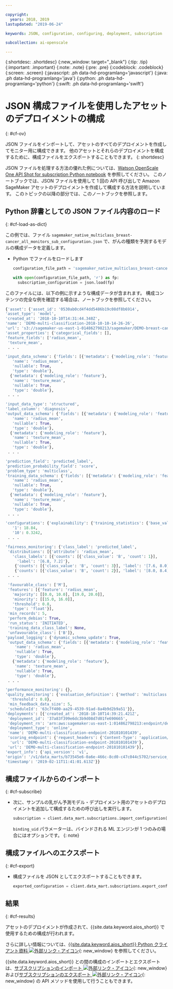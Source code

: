 ```yaml
---

copyright:
  years: 2018, 2019
lastupdated: "2019-06-24"

keywords: JSON, configuration, configuring, deployment, subscription

subcollection: ai-openscale

---
```


{:shortdesc: .shortdesc}
{:new_window: target="_blank"}
{:tip: .tip}
{:important: .important}
{:note: .note}
{:pre: .pre}
{:codeblock: .codeblock}
{:screen: .screen}
{:javascript: .ph data-hd-programlang='javascript'}
{:java: .ph data-hd-programlang='java'}
{:python: .ph data-hd-programlang='python'}
{:swift: .ph data-hd-programlang='swift'}

# JSON 構成ファイルを使用したアセットのデプロイメントの構成
{: #cf-ov}

JSON ファイルをインポートして、アセットのすべてのデプロイメントを作成してモニター用に構成できます。 他のアセットとそれらのデプロイメントを構成するために、構成ファイルをエクスポートすることもできます。
{: shortdesc}

JSON ファイルを処理する方法の優れた例については、[Watson OpenScale One API Shot for subscription Python notebook](https://github.com/pmservice/ai-openscale-tutorials/blob/master/notebooks/Watson%20OpenScale%20One%20API%20Shot%20for%20subscription.ipynb) を参照してください。 このノートブックでは、JSON ファイルを使用して 1 回の API 呼び出しで Amazon SageMaker アセットのデプロイメントを作成して構成する方法を説明しています。 このトピックの以降の部分では、このノートブックを参照します。

## Python 辞書としての JSON ファイル内容のロード
{: #cf-load-as-dict}

この例では、ファイル `sagemaker_native_multiclass_breast-cancer_all_monitors_sub_configuration.json` で、がんの種類を予測するモデルの構成データを定義します。

- Python でファイルをロードします

    ```python
    configuration_file_path = 'sagemaker_native_multiclass_breast-cancer_all_monitors_sub_configuration.json'

  with open(configuration_file_path, 'r') as fp:
      subscription_configuration = json.load(fp)
    ```

このファイルには、以下の例に示すような構成データが含まれます。 構成コンテンツの完全な例を確認する場合は、ノートブックを参照してください。

  ```python
  {'asset': {'asset_id': '0530ab0cd4f4dd5486b19c08df8b6914',
  'asset_type': 'model',
  'created_at': '2018-10-10T14:31:44.348Z',
  'name': 'DEMO-multi-classification-2018-10-10-14-26-26',
  'url': 's3://sagemaker-us-east-1-014862798213/sagemaker/DEMO-breast-cancer-prediction/DEMO-multi-classification-2018-10-10-14-26-26/output/model.tar.gz'},
 'asset_properties': {'categorical_fields': [],
  'feature_fields': ['radius_mean',
   'texture_mean',
   . . .

  'input_data_schema': {'fields': [{'metadata': {'modeling_role': 'feature'},
     'name': 'radius_mean',
     'nullable': True,
     'type': 'double'},
    {'metadata': {'modeling_role': 'feature'},
     'name': 'texture_mean',
     'nullable': True,
     'type': 'double'},
   . . .

  'input_data_type': 'structured',
  'label_column': 'diagnosis',
  'output_data_schema': {'fields': [{'metadata': {'modeling_role': 'feature'},
     'name': 'radius_mean',
     'nullable': True,
     'type': 'double'},
    {'metadata': {'modeling_role': 'feature'},
     'name': 'texture_mean',
     'nullable': True,
     'type': 'double'},
   . . .

  'prediction_field': 'predicted_label',
  'prediction_probability_field': 'score',
  'problem_type': 'multiclass',
  'training_data_schema': {'fields': [{'metadata': {'modeling_role': 'feature'},
     'name': 'radius_mean',
     'nullable': True,
     'type': 'double'},
    {'metadata': {'modeling_role': 'feature'},
     'name': 'texture_mean',
     'nullable': True,
     'type': 'double'},
   . . .

 'configurations': {'explainability': {'training_statistics': {'base_values': {'0': 13.37,
     '1': 18.84,
     '10': 0.3242,
   . . .

  'fairness_monitoring': {'class_label': 'predicted_label',
   'distributions': [{'attribute': 'radius_mean',
     'class_labels': [{'counts': [{'class_value': 'B', 'count': 1}],
       'label': '[6.8, 7.2]'},
      {'counts': [{'class_value': 'B', 'count': 3}], 'label': '[7.6, 8.0]'},
      {'counts': [{'class_value': 'B', 'count': 2}], 'label': '[8.0, 8.4]'},
   . . .

   'favourable_class': ['M'],
   'features': [{'feature': 'radius_mean',
     'majority': [[0.0, 10.0], [19.0, 20.0]],
     'minority': [[15.0, 16.0]],
     'threshold': 0.8,
     'type': 'float'}],
   'min_records': 5,
   'perform_debias': True,
   'run_status': 'INITIATED',
   'training_data_class_label': None,
   'unfavourable_class': ['B']},
  'payload_logging': {'dynamic_schema_update': True,
   'output_data_schema': {'fields': [{'metadata': {'modeling_role': 'feature'},
      'name': 'radius_mean',
      'nullable': True,
      'type': 'double'},
     {'metadata': {'modeling_role': 'feature'},
      'name': 'texture_mean',
      'nullable': True,
      'type': 'double'},
   . . .

  'performance_monitoring': {},
  'quality_monitoring': {'evaluation_definition': {'method': 'multiclass',
    'threshold': 0.8},
   'min_feedback_data_size': 5,
   'scheduleId': '63c7f400-aa29-4539-91ad-8a4b9d2b9a51'}},
 'deployments': [{'created_at': '2018-10-10T14:39:21.421Z',
   'deployment_id': '37a83f399e6dc3b9d08d7d01fe690665',
   'deployment_rn': 'arn:aws:sagemaker:us-east-1:014862798213:endpoint/demo-multi-classification-endpoint-201810101439',
   'deployment_type': 'online',
   'name': 'DEMO-multi-classification-endpoint-201810101439',
   'scoring_endpoint': {'request_headers': {'Content-Type': 'application/json'},
    'url': 'DEMO-multi-classification-endpoint-201810101439'},
   'url': 'DEMO-multi-classification-endpoint-201810101439'}],
 'export_info': {'api_version': 'v1',
  'origin': '/v1/data_marts/b73545e6-0a6e-466c-8cd0-c47c044c5702/service_bindings/bf44cc7f-990d-4942-bfc6-cbcf71a1b78c/subscriptions/0530ab0cd4f4dd5486b19c08df8b6914',
  'timestamp': '2019-02-11T11:41:01.613Z'}}
  ```

## 構成ファイルからのインポート
{: #cf-subscribe}

- 次に、サンプルの乳がん予測モデル・デプロイメント用のアセットのデプロイメントを追加して構成するための呼び出しを実行します。

    ```python
    subscription = client.data_mart.subscriptions.import_configuration(binding_uid=binding_uid, configuration_data=subscription_configuration)
    ```

  `binding_uid` パラメーターは、バインドされる ML エンジンが 1 つのみの場合にはオプションです。
  {: note}

## 構成ファイルへのエクスポート
{: #cf-export}

- 構成ファイルを JSON としてエクスポートすることもできます。

    ```python
    exported_configuration = client.data_mart.subscriptions.export_configuration(binding_uid=binding_uid, subscription_uid=subscription.uid)
    ```

## 結果
{: #cf-results}

アセットのデプロイメントが作成されて、{{site.data.keyword.aios_short}} で使用するための構成が行われます。

さらに詳しい情報については、[{{site.data.keyword.aios_short}} Python クライアント資料 ![外部リンク・アイコン](../../icons/launch-glyph.svg "外部リンク・アイコン")](http://ai-openscale-python-client-dev.mybluemix.net/#subscriptions){: new_window} を参照してください。

{{site.data.keyword.aios_short}} との間の構成のインポートとエクスポートは、[サブスクリプションのインポート ![外部リンク・アイコン](../../icons/launch-glyph.svg "外部リンク・アイコン")](https://{DomainName}/apidocs/ai-openscale#import-subscription){: new_window} および[サブスクリプションのエクスポート ![外部リンク・アイコン](../../icons/launch-glyph.svg "外部リンク・アイコン")](https://{DomainName}/apidocs/ai-openscale#export-subscription){: new_window} の API メソッドを使用して行うこともできます。
